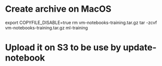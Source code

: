 # Create archive on MacOS

export COPYFILE_DISABLE=true
rm vm-notebooks-training.tar.gz
tar -zcvf vm-notebooks-training.tar.gz ml-training

# Upload it on S3 to be use by update-notebook
